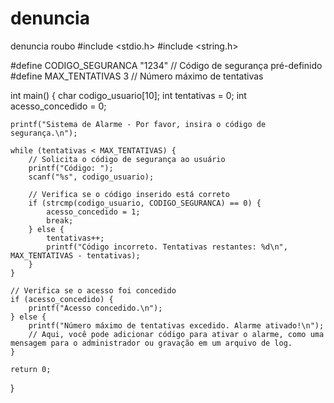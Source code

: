 # denuncia
denuncia roubo
#include <stdio.h>
#include <string.h>

#define CODIGO_SEGURANCA "1234" // Código de segurança pré-definido
#define MAX_TENTATIVAS 3 // Número máximo de tentativas

int main() {
    char codigo_usuario[10];
    int tentativas = 0;
    int acesso_concedido = 0;

    printf("Sistema de Alarme - Por favor, insira o código de segurança.\n");

    while (tentativas < MAX_TENTATIVAS) {
        // Solicita o código de segurança ao usuário
        printf("Código: ");
        scanf("%s", codigo_usuario);

        // Verifica se o código inserido está correto
        if (strcmp(codigo_usuario, CODIGO_SEGURANCA) == 0) {
            acesso_concedido = 1;
            break;
        } else {
            tentativas++;
            printf("Código incorreto. Tentativas restantes: %d\n", MAX_TENTATIVAS - tentativas);
        }
    }

    // Verifica se o acesso foi concedido
    if (acesso_concedido) {
        printf("Acesso concedido.\n");
    } else {
        printf("Número máximo de tentativas excedido. Alarme ativado!\n");
        // Aqui, você pode adicionar código para ativar o alarme, como uma mensagem para o administrador ou gravação em um arquivo de log.
    }

    return 0;
}


